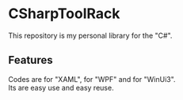 # CSharpToolRack

This repository is my personal library for the "C#".  

## Features

Codes are for "XAML", for "WPF" and for "WinUi3".  
Its are easy use and easy reuse.  
